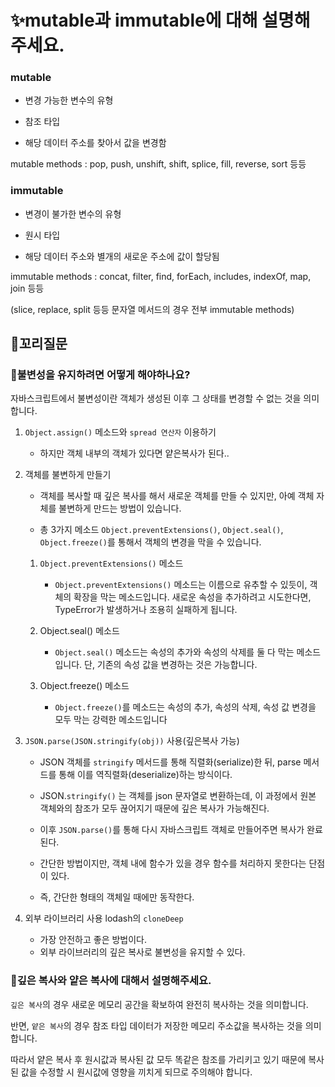 # ✨mutable과 immutable에 대해 설명해 주세요.

### mutable

- 변경 가능한 변수의 유형

- 참조 타입

- 해당 데이터 주소를 찾아서 값을 변경함

mutable methods : pop, push, unshift, shift, splice, fill, reverse, sort 등등

### immutable

- 변경이 불가한 변수의 유형

- 원시 타입

- 해당 데이터 주소와 별개의 새로운 주소에 값이 할당됨

immutable methods : concat, filter, find, forEach, includes, indexOf, map, join 등등

(slice, replace, split 등등 문자열 메서드의 경우 전부 immutable methods)

## 🔁꼬리질문

### 🤔불변성을 유지하려면 어떻게 해야하나요?

자바스크립트에서 불변성이란 객체가 생성된 이후 그 상태를 변경할 수 없는 것을 의미합니다.

1. `Object.assign()` 메소드와 `spread 연산자` 이용하기

   - 하지만 객체 내부의 객체가 있다면 얕은복사가 된다..

2. 객체를 불변하게 만들기

   - 객체를 복사할 때 깊은 복사를 해서 새로운 객체를 만들 수 있지만, 아예 객체 자체를 불변하게 만드는 방법이 있습니다.

   - 총 3가지 메소드 `Object.preventExtensions()`, `Object.seal()`, `Object.freeze()`를 통해서 객체의 변경을 막을 수 있습니다.

   1. `Object.preventExtensions()` 메소드

      - `Object.preventExtensions()` 메소드는 이름으로 유추할 수 있듯이, 객체의 확장을 막는 메소드입니다. 새로운 속성을 추가하려고 시도한다면, TypeError가 발생하거나 조용히 실패하게 됩니다.

   2. Object.seal() 메소드

      - `Object.seal()` 메소드는 속성의 추가와 속성의 삭제를 둘 다 막는 메소드입니다. 단, 기존의 속성 값을 변경하는 것은 가능합니다.

   3. Object.freeze() 메소드

      - `Object.freeze()`를 메소드는 속성의 추가, 속성의 삭제, 속성 값 변경을 모두 막는 강력한 메소드입니다

3. `JSON.parse(JSON.stringify(obj))` 사용(깊은복사 가능)

   - JSON 객체를 `stringify` 메서드를 통해 직렬화(serialize)한 뒤, parse 메서드를 통해 이를 역직렬화(deserialize)하는 방식이다.

   - JSON.`stringify()` 는 객체를 json 문자열로 변환하는데, 이 과정에서 원본 객체와의 참조가 모두 끊어지기 때문에 깊은 복사가 가능해진다.

   - 이후 `JSON.parse()`를 통해 다시 자바스크립트 객체로 만들어주면 복사가 완료된다.

   - 간단한 방법이지만, 객체 내에 함수가 있을 경우 함수를 처리하지 못한다는 단점이 있다.

   - 즉, 간단한 형태의 객체일 때에만 동작한다.

4. 외부 라이브러리 사용 lodash의 `cloneDeep`

   - 가장 안전하고 좋은 방법이다.
   - 외부 라이브러리의 깊은 복사로 불변성을 유지할 수 있다.

### 🤔깊은 복사와 얕은 복사에 대해서 설명해주세요.

`깊은 복사`의 경우 새로운 메모리 공간을 확보하여 완전히 복사하는 것을 의미합니다.

반면, `얕은 복사`의 경우 참조 타입 데이터가 저장한 메모리 주소값을 복사하는 것을 의미합니다.

따라서 얕은 복사 후 원시값과 복사된 값 모두 똑같은 참조를 가리키고 있기 때문에 복사된 값을 수정할 시 원시값에 영향을 끼치게 되므로 주의해야 합니다.
